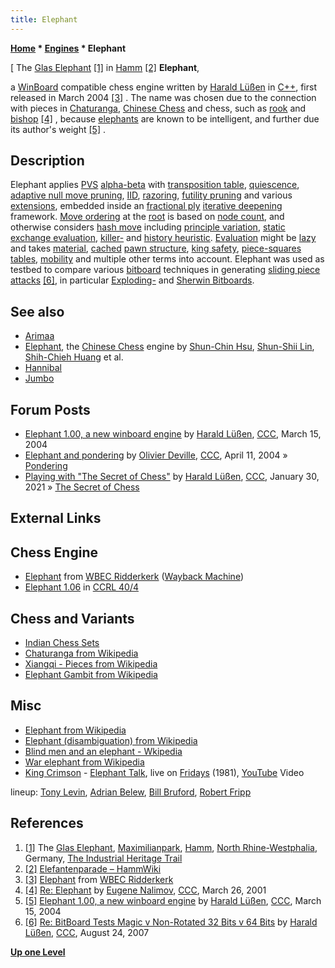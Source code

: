 ```yaml
---
title: Elephant
---
```

**[Home](Home "Home") * [Engines](Engines "Engines") * Elephant**

\[ The [Glas Elephant](https://de.wikipedia.org/wiki/Glaselefant) <a id="cite-note-1" href="#cite-ref-1">[1]</a> in [Hamm](https://en.wikipedia.org/wiki/Hamm) <a id="cite-note-2" href="#cite-ref-2">[2]</a>
**Elephant**,

a [WinBoard](Chess_Engine_Communication_Protocol "Chess Engine Communication Protocol") compatible chess engine written by [Harald Lüßen](Harald_L%C3%BC%C3%9Fen "Harald Lüßen") in [C++](Cpp "Cpp"), first released in March 2004 <a id="cite-note-3" href="#cite-ref-3">[3]</a> . The name was chosen due to the connection with pieces in [Chaturanga](https://en.wikipedia.org/wiki/Chaturanga), [Chinese Chess](Chinese_Chess "Chinese Chess") and chess, such as [rook](Rook "Rook") and [bishop](Bishop "Bishop") <a id="cite-note-4" href="#cite-ref-4">[4]</a> , because [elephants](https://en.wikipedia.org/wiki/Elephant) are known to be intelligent, and further due its author's weight <a id="cite-note-5" href="#cite-ref-5">[5]</a> .

## Description

Elephant applies [PVS](Principal_Variation_Search "Principal Variation Search") [alpha-beta](Alpha-Beta "Alpha-Beta") with [transposition table](Transposition_Table "Transposition Table"), [quiescence](Quiescence_Search "Quiescence Search"), [adaptive null move pruning](Null_Move_Pruning#AdaptiveNullMovePruning "Null Move Pruning"), [IID](Internal_Iterative_Deepening "Internal Iterative Deepening"), [razoring](Razoring "Razoring"), [futility pruning](Futility_Pruning "Futility Pruning") and various [extensions](Extensions "Extensions"), embedded inside an [fractional ply](Depth#FractionalPlies "Depth") [iterative deepening](Iterative_Deepening "Iterative Deepening") framework. [Move ordering](Move_Ordering "Move Ordering") at the [root](Root "Root") is based on [node count](Node "Node"), and otherwise considers [hash move](Hash_Move "Hash Move") including [principle variation](Principal_Variation "Principal Variation"), [static exchange evaluation](Static_Exchange_Evaluation "Static Exchange Evaluation"), [killer-](Killer_Heuristic "Killer Heuristic") and [history heuristic](History_Heuristic "History Heuristic"). [Evaluation](Evaluation "Evaluation") might be [lazy](Lazy_Evaluation "Lazy Evaluation") and takes [material](Material "Material"), [cached](Pawn_Hash_Table "Pawn Hash Table") [pawn structure](Pawn_Structure "Pawn Structure"), [king safety](King_Safety "King Safety"), [piece-squares tables](Piece-Square_Tables "Piece-Square Tables"), [mobility](Mobility "Mobility") and multiple other terms into account. Elephant was used as testbed to compare various [bitboard](Bitboards "Bitboards") techniques in generating [sliding piece attacks](Sliding_Piece_Attacks "Sliding Piece Attacks") <a id="cite-note-6" href="#cite-ref-6">[6]</a>, in particular [Exploding-](Exploding_Bitboards "Exploding Bitboards") and [Sherwin Bitboards](Sherwin_Bitboards "Sherwin Bitboards").

## See also

- [Arimaa](Arimaa "Arimaa")
- [Elephant](</index.php?title=Elephant_(Xiangqi)&action=edit&redlink=1> "Elephant (Xiangqi) (page does not exist)"), the [Chinese Chess](Chinese_Chess "Chinese Chess") engine by [Shun-Chin Hsu](Shun-Chin_Hsu "Shun-Chin Hsu"), [Shun-Shii Lin](Shun-Shii_Lin "Shun-Shii Lin"), [Shih-Chieh Huang](Shih-Chieh_Huang "Shih-Chieh Huang") et al.
- [Hannibal](Hannibal "Hannibal")
- [Jumbo](Jumbo "Jumbo")

## Forum Posts

- [Elephant 1.00, a new winboard engine](https://www.stmintz.com/ccc/index.php?id=354776) by [Harald Lüßen](Harald_L%C3%BC%C3%9Fen "Harald Lüßen"), [CCC](CCC "CCC"), March 15, 2004
- [Elephant and pondering](https://www.stmintz.com/ccc/index.php?id=359543) by [Olivier Deville](Olivier_Deville "Olivier Deville"), [CCC](CCC "CCC"), April 11, 2004 » [Pondering](Pondering "Pondering")
- [Playing with "The Secret of Chess"](http://www.talkchess.com/forum3/viewtopic.php?f=2&t=76453) by [Harald Lüßen](Harald_L%C3%BC%C3%9Fen "Harald Lüßen"), [CCC](CCC "CCC"), January 30, 2021 » [The Secret of Chess](Lyudmil_Tsvetkov#SecretOfChess "Lyudmil Tsvetkov")

## External Links

## Chess Engine

- [Elephant](https://web.archive.org/web/20120105073311/http://wbec-ridderkerk.nl/html/details1/Elephant.html) from [WBEC Ridderkerk](WBEC "WBEC") ([Wayback Machine](https://en.wikipedia.org/wiki/Wayback_Machine))
- [Elephant 1.06](http://www.computerchess.org.uk/ccrl/404/cgi/engine_details.cgi?print=Details&eng=Elephant%201.06) in [CCRL 40/4](CCRL "CCRL")

## Chess and Variants

- [Indian Chess Sets](http://history.chess.free.fr/india.htm)
- [Chaturanga from Wikipedia](https://en.wikipedia.org/wiki/Chaturanga)
- [Xiangqi - Pieces from Wikipedia](https://en.wikipedia.org/wiki/Xiangqi#Pieces)
- [Elephant Gambit from Wikipedia](https://en.wikipedia.org/wiki/Elephant_Gambit)

## Misc

- [Elephant from Wikipedia](https://en.wikipedia.org/wiki/Elephant)
- [Elephant (disambiguation) from Wikipedia](https://en.wikipedia.org/wiki/Elephant_%28disambiguation%29)
- [Blind men and an elephant - Wkipedia](https://en.wikipedia.org/wiki/Blind_men_and_an_elephant)
- [War elephant from Wikipedia](https://en.wikipedia.org/wiki/War_elephant)
- [King Crimson](Category:King_Crimson "Category:King Crimson") - [Elephant Talk](http://www.elephant-talk.com/wiki/ETWiki_Home), live on [Fridays](https://en.wikipedia.org/wiki/Fridays_%28TV_series%29) (1981), [YouTube](https://en.wikipedia.org/wiki/YouTube) Video

lineup: [Tony Levin](https://en.wikipedia.org/wiki/Tony_Levin), [Adrian Belew](Category:Adrian_Belew "Category:Adrian Belew"), [Bill Bruford](Category:Bill_Bruford "Category:Bill Bruford"), [Robert Fripp](Category:Robert_Fripp "Category:Robert Fripp")

## References

1. <a id="cite-ref-1" href="#cite-note-1">[1]</a> The [Glas Elephant](https://de.wikipedia.org/wiki/Glaselefant), [Maximilianpark](https://de.wikipedia.org/wiki/Maximilianpark), [Hamm](https://en.wikipedia.org/wiki/Hamm), [North Rhine-Westphalia](https://en.wikipedia.org/wiki/North_Rhine-Westphalia), Germany, [The Industrial Heritage Trail](Category:Industrial_Heritage_Trail "Category:Industrial Heritage Trail")
1. <a id="cite-ref-2" href="#cite-note-2">[2]</a> [Elefantenparade – HammWiki](http://www.hammwiki.de/wiki/Elefantenparade)
1. <a id="cite-ref-3" href="#cite-note-3">[3]</a> [Elephant](http://wbec-ridderkerk.nl/html/details1/Elephant.html) from [WBEC Ridderkerk](WBEC "WBEC")
1. <a id="cite-ref-4" href="#cite-note-4">[4]</a> [Re: Elephant](https://www.stmintz.com/ccc/index.php?id=160251) by [Eugene Nalimov](Eugene_Nalimov "Eugene Nalimov"), [CCC](CCC "CCC"), March 26, 2001
1. <a id="cite-ref-5" href="#cite-note-5">[5]</a> [Elephant 1.00, a new winboard engine](https://www.stmintz.com/ccc/index.php?id=354776) by [Harald Lüßen](Harald_L%C3%BC%C3%9Fen "Harald Lüßen"), [CCC](CCC "CCC"), March 15, 2004
1. <a id="cite-ref-6" href="#cite-note-6">[6]</a> [Re: BitBoard Tests Magic v Non-Rotated 32 Bits v 64 Bits](http://www.talkchess.com/forum/viewtopic.php?topic_view=threads&p=140111&t=16002) by [Harald Lüßen](Harald_L%C3%BC%C3%9Fen "Harald Lüßen"), [CCC](CCC "CCC"), August 24, 2007

**[Up one Level](Engines "Engines")**


